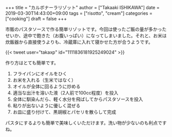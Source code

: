 +++
title = "カルボナーラリゾット"
author = ["Takaaki ISHIKAWA"]
date = 2019-03-30T14:43:00+09:00
tags = ["risotto", "cream"]
categories = ["cooking"]
draft = false
+++

市販のパスタソースで作る簡単リゾットです。今回は使ったご飯の量が多かったせいか、途中で飽きた（お腹いっぱい）になってしまいました。それと、お米は炊飯器から直接使うよりも、冷蔵庫に入れて寝かせた方が合うようです。  

{{< tweet user="takaxp" id="1111836181925249024" >}}  

作り方はとても簡単です。  

1.  フライパンにオイルをひく
2.  お米を入れる（生米ではなく）
3.  オイルが全体に回るように炒める
4.  適当な出汁を溶いた液（2人前で100cc程度）を投入
5.  全体に馴染んだら、軽く水分を飛ばしてからパスタソースを投入
6.  粘りが出ないように優しく混ぜる
7.  お皿に盛り付けて、黒胡椒とパセリを散らして完成

パスタにするよりも簡単で美味しくいただけます。洗い物が少ないのも利点ですね。